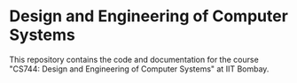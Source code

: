 # Design and Engineering of Computer Systems

This repository contains the code and documentation for the course "CS744: Design and Engineering of Computer Systems" at IIT Bombay.
